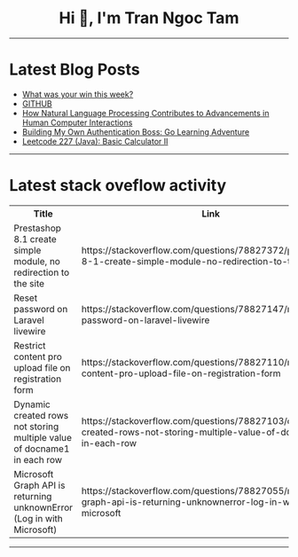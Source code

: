 <h1 align="center">Hi 👋, I'm Tran Ngoc Tam</h1>

---

# Latest Blog Posts 
<!-- BLOG-POST-LIST:START -->
- [What was your win this week?](https://dev.to/devteam/what-was-your-win-this-week-4c96)
- [GITHUB](https://dev.to/dev_frank/github-44e0)
- [How Natural Language Processing Contributes to Advancements in Human Computer Interactions](https://dev.to/cesarwrites/how-natural-language-processing-contributes-to-advancements-in-human-computer-interactions-3o48)
- [Building My Own Authentication Boss: Go Learning Adventure](https://dev.to/thelamedev/building-my-own-authentication-boss-go-learning-adventure-4f5g)
- [Leetcode 227 &lpar;Java&rpar;: Basic Calculator II](https://dev.to/phaniallamsetty/leetcode-227-java-basic-calculator-ii-4i8l)
<!-- BLOG-POST-LIST:END -->

---

# Latest stack oveflow activity
<table>
  <tr><th>Title</th><th>Link</th></tr>
  <!-- STACKOVERFLOW:START --><tr><td>Prestashop 8.1 create simple module, no redirection to the site</td><td>https://stackoverflow.com/questions/78827372/prestashop-8-1-create-simple-module-no-redirection-to-the-site</td></tr><tr><td>Reset password on Laravel livewire</td><td>https://stackoverflow.com/questions/78827147/reset-password-on-laravel-livewire</td></tr><tr><td>Restrict content pro upload file on registration form</td><td>https://stackoverflow.com/questions/78827110/restrict-content-pro-upload-file-on-registration-form</td></tr><tr><td>Dynamic created rows not storing multiple value of docname1 in each row</td><td>https://stackoverflow.com/questions/78827103/dynamic-created-rows-not-storing-multiple-value-of-docname1-in-each-row</td></tr><tr><td>Microsoft Graph API is returning unknownError &lpar;Log in with Microsoft&rpar;</td><td>https://stackoverflow.com/questions/78827055/microsoft-graph-api-is-returning-unknownerror-log-in-with-microsoft</td></tr><!-- STACKOVERFLOW:END -->
</table>

---


